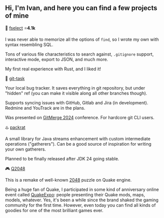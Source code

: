 ## Hi, I'm Ivan, and here you can find a few projects of mine

🦀 [fselect](https://github.com/jhspetersson/fselect) ⭐**4.1k**

I was never able to memorize all the options of `find`, so I wrote my own with syntax resembling SQL.

Tons of various file characteristics to search against, `.gitignore` support, interactive mode, export to JSON, and much more.

My first real experience with Rust, and I liked it!

🦀 [git-task](https://github.com/jhspetersson/git-task)

Your local bug tracker. It saves everything in git repository, but under "hidden" ref (you can make it visible along all other branches though).

Supports syncing issues with GitHub, Gitlab and Jira (in development). Redmine and YouTrack are in the plans.

Was presented on [GitMerge 2024](https://git-merge.com) conference. For hardcore git CLI users.

♨️ [packrat](https://github.com/jhspetersson/packrat)

A small library for Java streams enhancement with custom intermediate operations ("gatherers"). Can be a good source of inspiration for writing your own gatherers.

Planned to be finally released after JDK 24 going stable.

🎮 [Q2048](https://github.com/jhspetersson/q2048)

This is a remake of well-known [2048](https://play2048.co) puzzle on Quake engine.

Being a huge fan of Quake, I participated in some kind of anniversary online event called [QuakeExpo](https://qexpo2016.com): people presenting their Quake mods, maps, models, whatever.
Yes, it's been a while since the brand shaked the gaming community for the first time. However, even today you can find all kinds of goodies for one of the most brilliant games ever.

